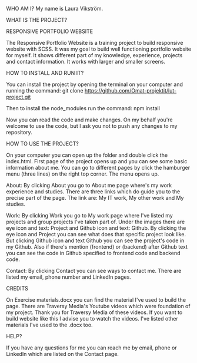 WHO AM I?
My name is Laura Vikström.

WHAT IS THE PROJECT?

RESPONSIVE PORTFOLIO WEBSITE

The Responsive Portfolio Website is a training project to build responsive website with SCSS. It was my goal to build well functioning portfolio website for myself. It shows different part of my knowledge, experience, projects and contact information. It works with larger and smaller screens.


HOW TO INSTALL AND RUN IT?

You can install the project by opening the terminal on your computer and running the command:
git clone https://github.com/Omat-projektit/lut-project.git

Then to install the node_modules run the command: 
npm install

Now you can read the code and make changes. On my behalf you're welcome to use the code, but I ask you not to push any changes to my repository. 


HOW TO USE THE PROJECT?

On your computer you can open up the folder and double click the index.html. First page of the project opens up and you can see some basic information about me. You can go to different pages by click the hamburger menu (three lines) on the right top corner. The menu opens up. 

About:
By clicking About you go to About me page where's my work experience and studies. There are three links which do guide you to the precise part of the page. The link are: My IT work, My other work and My studies. 

Work:
By clicking Work you go to My work page where I've listed my projects and group projects I've taken part of. Under the images there are eye icon and text: Project and Github icon and text: Github. By clicking the eye icon and Project you can see what does that specific project look like. But clicking Github icon and text Github you can see the project's code in my Github. Also if there's mention (frontend) or (backend) after Github text you can see the code in Github specified to frontend code and backend code.

Contact:
By clicking Contact you can see ways to contact me. There are listed my email, phone number and LinkedIn pages. 


CREDITS

On Exercise materials.docx you can find the material I've used to build the page. There are Traversy Media's Youtube videos which were foundation of my project. Thank you for Traversy Media of these videos. If you want to build website like this I advise you to watch the videos. I've listed other materials I've used to the .docx too.

HELP?

If you have any questions for me you can reach me by email, phone or LinkedIn which are listed on the Contact page.
